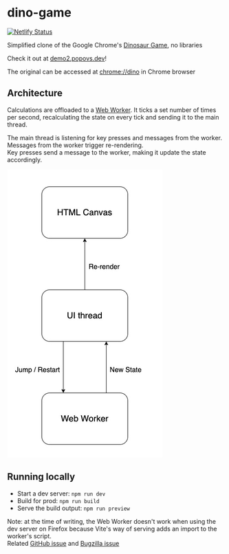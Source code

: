# dino-game

[![Netlify Status](https://api.netlify.com/api/v1/badges/581f319b-7119-4dfa-b755-0b783a7e6e29/deploy-status)](https://demo2.popovs.dev)

Simplified clone of the Google Chrome's [Dinosaur Game](https://en.wikipedia.org/wiki/Dinosaur_Game), no libraries

Check it out at [demo2.popovs.dev](https://demo2.popovs.dev)!

The original can be accessed at [chrome://dino](chrome://dino) in Chrome browser

## Architecture

Calculations are offloaded to a [Web Worker](https://developer.mozilla.org/en-US/docs/Web/API/Web_Workers_API). It ticks a set number of times per second, recalculating the state on every tick and sending it to the main thread.

The main thread is listening for key presses and messages from the worker. \
Messages from the worker trigger re-rendering. \
Key presses send a message to the worker, making it update the state accordingly.

![Diagram of Canvas, UI thread and Web Worker communicating](readme_assets/dino-drawio.jpg)

## Running locally

- Start a dev server: `npm run dev`
- Build for prod: `npm run build`
- Serve the build output: `npm run preview`

Note: at the time of writing, the Web Worker doesn't work when using the dev server on Firefox because Vite's way of serving adds an import to the worker's script. \
Related [GitHub issue](https://github.com/vitejs/vite/issues/4586) and [Bugzilla issue](https://bugzilla.mozilla.org/show_bug.cgi?id=1247687)
